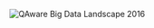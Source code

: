 ![QAware Big Data Landscape 2016](https://github.com/qaware/big-data-landscape/blob/master/big-data-landscape-2016.jpg "QAware Big Data Landscape 2016")
